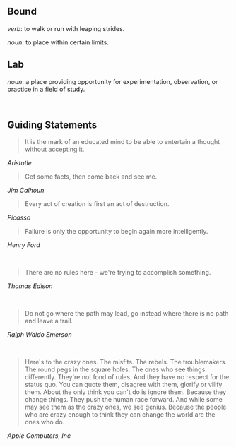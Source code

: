 ## Bound
*verb*: to walk or run with leaping strides.

*noun*: to place within certain limits.

## Lab
*noun*: a place providing opportunity for experimentation, observation, or practice in a field of study.

<br>

## Guiding Statements

> It is the mark of an educated mind to be able
> to entertain a thought without accepting it.

*Aristotle*
<br>

> Get some facts, 
> then come back and see me.

*Jim Calhoun*


> Every act of creation is first an act of destruction.

*Picasso*


> Failure is only the opportunity to begin again more intelligently. 

*Henry Ford*

<br>

> There are no rules here - we're trying to accomplish something.

*Thomas Edison*

<br>

> Do not go where the path may lead, go instead where there is no path and leave a trail.

*Ralph Waldo Emerson*

<br>

> Here's to the crazy ones. The misfits. The rebels. The troublemakers. The round pegs in the square holes. The ones who see things differently. 
> They're not fond of rules. And they have no respect for the status quo. You can quote them, disagree with them, glorify or vilify them.
> About the only think you can't do is ignore them. Because they change things. They push the human race forward. 
> And while some may see them as the crazy ones, we see genius. Because the people who are crazy enough to think they can change the world are the ones who do. 

*Apple Computers, Inc*

